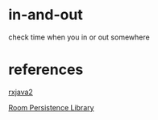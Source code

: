 # in-and-out
check time when you in or out somewhere


# references

[rxjava2](https://github.com/ReactiveX/RxJava)

[Room Persistence Library](https://developer.android.com/topic/libraries/architecture/room)
